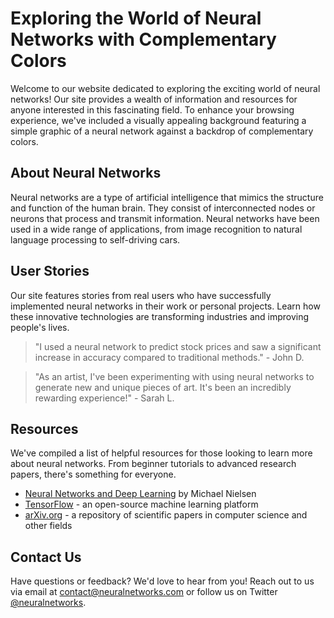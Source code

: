 <!--font:Poppins-->

# Exploring the World of Neural Networks with Complementary Colors

Welcome to our website dedicated to exploring the exciting world of neural networks! Our site provides a wealth of information and resources for anyone interested in this fascinating field. To enhance your browsing experience, we've included a visually appealing background featuring a simple graphic of a neural network against a backdrop of complementary colors.

## About Neural Networks

Neural networks are a type of artificial intelligence that mimics the structure and function of the human brain. They consist of interconnected nodes or neurons that process and transmit information. Neural networks have been used in a wide range of applications, from image recognition to natural language processing to self-driving cars.

## User Stories

Our site features stories from real users who have successfully implemented neural networks in their work or personal projects. Learn how these innovative technologies are transforming industries and improving people's lives.

> "I used a neural network to predict stock prices and saw a significant increase in accuracy compared to traditional methods." - John D.

> "As an artist, I've been experimenting with using neural networks to generate new and unique pieces of art. It's been an incredibly rewarding experience!" - Sarah L.

## Resources

We've compiled a list of helpful resources for those looking to learn more about neural networks. From beginner tutorials to advanced research papers, there's something for everyone.

- [Neural Networks and Deep Learning](#) by Michael Nielsen
- [TensorFlow](#) - an open-source machine learning platform
- [arXiv.org](#) - a repository of scientific papers in computer science and other fields

## Contact Us

Have questions or feedback? We'd love to hear from you! Reach out to us via email at [contact@neuralnetworks.com](mailto:contact@neuralnetworks.com) or follow us on Twitter [@neuralnetworks](#).

<!--

Write me content for website with wallpaper which alt text is:

"A wallpaper with a simple graphic of a neural network, against a background of complementary colors."

The name/title of the page should not be 1:1 copy of the alt text but rather a real content of the website which is using this wallpaper.

- Use markdown format 
- Start with heading
- Heading should be short and concise
- The content should look like a real website 
- The website should not be about the wallpaper, wallpaper is just a related background
- Heading should be contain work "wallpaper" or "background"
- Include real sections like references, contact, user stories, etc. use things relevant to the page purpose.
- Feel free to use structure like headings, bullets, numbering, blockquotes, paragraphs, horizontal lines, etc.
- You can use formatting like bold or _italic_
- You can include UTF-8 emojis
- Links should be only #hash anchors (and you can refer to the document itself)
- Do not include images


---


# "Neural Networks in Action" Wallpaper Background

Welcome to our website dedicated to exploring the exciting world of neural networks! Our site provides a wealth of information and resources for anyone interested in this fascinating field. To enhance your browsing experience, we've included a wallpaper with a simple graphic of a neural network against a background of complementary colors.

## About Neural Networks

Neural networks are a type of artificial intelligence that mimics the structure and function of the human brain. They consist of interconnected nodes or neurons that process and transmit information. Neural networks have been used in a wide range of applications, from image recognition to natural language processing to self-driving cars.

## User Stories

Our site features stories from real users who have successfully implemented neural networks in their work or personal projects. Learn how these innovative technologies are transforming industries and improving people's lives.

> "I used a neural network to predict stock prices and saw a significant increase in accuracy compared to traditional methods." - John D.

> "As an artist, I've been experimenting with using neural networks to generate new and unique pieces of art. It's been an incredibly rewarding experience!" - Sarah L.

## Resources

We've compiled a list of helpful resources for those looking to learn more about neural networks. From beginner tutorials to advanced research papers, there's something for everyone.

- [Neural Networks and Deep Learning](#) by Michael Nielsen
- [TensorFlow](#) - an open-source machine learning platform
- [arXiv.org](#) - a repository of scientific papers in computer science and other fields

## Contact Us

Have questions or feedback? We'd love to hear from you! Reach out to us via email at [contact@neuralnetworks.com](mailto:contact@neuralnetworks.com) or follow us on Twitter [@neuralnetworks](#).


---


Heading should not include word "wallpaper". The website should not be about the wallpaper itself, wallpaper is just a related background, rewrite whole content.


---


# Exploring the World of Neural Networks with Complementary Colors

Welcome to our website dedicated to exploring the exciting world of neural networks! Our site provides a wealth of information and resources for anyone interested in this fascinating field. To enhance your browsing experience, we've included a visually appealing background featuring a simple graphic of a neural network against a backdrop of complementary colors.

## About Neural Networks

Neural networks are a type of artificial intelligence that mimics the structure and function of the human brain. They consist of interconnected nodes or neurons that process and transmit information. Neural networks have been used in a wide range of applications, from image recognition to natural language processing to self-driving cars.

## User Stories

Our site features stories from real users who have successfully implemented neural networks in their work or personal projects. Learn how these innovative technologies are transforming industries and improving people's lives.

> "I used a neural network to predict stock prices and saw a significant increase in accuracy compared to traditional methods." - John D.

> "As an artist, I've been experimenting with using neural networks to generate new and unique pieces of art. It's been an incredibly rewarding experience!" - Sarah L.

## Resources

We've compiled a list of helpful resources for those looking to learn more about neural networks. From beginner tutorials to advanced research papers, there's something for everyone.

- [Neural Networks and Deep Learning](#) by Michael Nielsen
- [TensorFlow](#) - an open-source machine learning platform
- [arXiv.org](#) - a repository of scientific papers in computer science and other fields

## Contact Us

Have questions or feedback? We'd love to hear from you! Reach out to us via email at [contact@neuralnetworks.com](mailto:contact@neuralnetworks.com) or follow us on Twitter [@neuralnetworks](#).

-->
